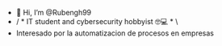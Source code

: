 - 👋 Hi, I’m @Rubengh99
- / * IT student and cybersecurity hobbyist 🤓💻 * \
- Interesado por la automatizacion de procesos en empresas
